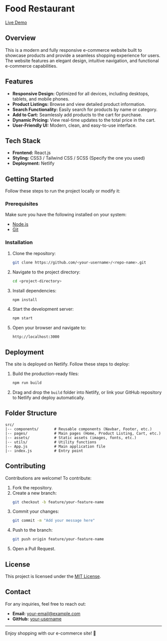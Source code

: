 # Food Restaurant

[Live Demo](https://6748532f77fb2a92f2f62217--resturantfoodsite.netlify.app/)

## Overview

This is a modern and fully responsive e-commerce website built to showcase products and provide a seamless shopping experience for users. The website features an elegant design, intuitive navigation, and functional e-commerce capabilities.

## Features

- **Responsive Design:** Optimized for all devices, including desktops, tablets, and mobile phones.
- **Product Listings:** Browse and view detailed product information.
- **Search Functionality:** Easily search for products by name or category.
- **Add to Cart:** Seamlessly add products to the cart for purchase.
- **Dynamic Pricing:** View real-time updates to the total price in the cart.
- **User-Friendly UI:** Modern, clean, and easy-to-use interface.

## Tech Stack

- **Frontend:** React.js
- **Styling:** CSS3 / Tailwind CSS / SCSS (Specify the one you used)
- **Deployment:** Netlify

## Getting Started

Follow these steps to run the project locally or modify it:

### Prerequisites

Make sure you have the following installed on your system:

- [Node.js](https://nodejs.org/)
- [Git](https://git-scm.com/)

### Installation

1. Clone the repository:
   ```bash
   git clone https://github.com/<your-username>/<repo-name>.git
   ```

2. Navigate to the project directory:
   ```bash
   cd <project-directory>
   ```

3. Install dependencies:
   ```bash
   npm install
   ```

4. Start the development server:
   ```bash
   npm start
   ```

5. Open your browser and navigate to:
   ```
   http://localhost:3000
   ```

## Deployment

The site is deployed on Netlify. Follow these steps to deploy:

1. Build the production-ready files:
   ```bash
   npm run build
   ```

2. Drag and drop the `build` folder into Netlify, or link your GitHub repository to Netlify and deploy automatically.

## Folder Structure

```
src/
|-- components/       # Reusable components (Navbar, Footer, etc.)
|-- pages/            # Main pages (Home, Product Listing, Cart, etc.)
|-- assets/           # Static assets (images, fonts, etc.)
|-- utils/            # Utility functions
|-- App.js            # Main application file
|-- index.js          # Entry point
```

## Contributing

Contributions are welcome! To contribute:

1. Fork the repository.
2. Create a new branch:
   ```bash
   git checkout -b feature/your-feature-name
   ```
3. Commit your changes:
   ```bash
   git commit -m "Add your message here"
   ```
4. Push to the branch:
   ```bash
   git push origin feature/your-feature-name
   ```
5. Open a Pull Request.

## License

This project is licensed under the [MIT License](LICENSE).

## Contact

For any inquiries, feel free to reach out:

- **Email:** your-email@example.com
- **GitHub:** [your-username](https://github.com/your-username)

---

Enjoy shopping with our e-commerce site! 🚀

